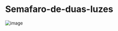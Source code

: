 # Semafaro-de-duas-luzes
![image](https://user-images.githubusercontent.com/126610453/236342202-ea99a330-b5b6-4ca5-a736-1785075b6af7.png)
